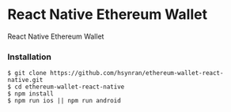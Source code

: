 # React Native Ethereum Wallet

React Native Ethereum Wallet

### Installation 

```
$ git clone https://github.com/hsynran/ethereum-wallet-react-native.git
$ cd ethereum-wallet-react-native
$ npm install
$ npm run ios || npm run android
```
